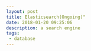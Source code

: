 ```yaml
---
layout: post
title: Elasticsearch(Ongoing)"
date: 2018-01-20 09:25:06
description: a search engine
tags: 
 - database
---
```



